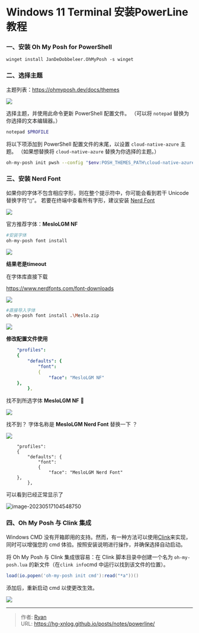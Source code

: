 # Windows 11 Terminal 安装PowerLine教程





### 一、安装 Oh My Posh for PowerShell

```shell
winget install JanDeDobbeleer.OhMyPosh -s winget
```



### 二、选择主题

主题列表：https://ohmyposh.dev/docs/themes

![](https://cdn1.ryanxin.live/image-20230517105339263.png)

选择主题，并使用此命令更新 PowerShell 配置文件。 （可以将 `notepad` 替换为你选择的文本编辑器。）

```bash
notepad $PROFILE
```



将以下项添加到 PowerShell 配置文件的末尾，以设置 `cloud-native-azure` 主题。 （如果想替换将 `cloud-native-azure` 替换为你选择的主题。）



```bash
oh-my-posh init pwsh --config "$env:POSH_THEMES_PATH\cloud-native-azure.omp.json" | Invoke-Expression
```





### 三、安装 Nerd Font

 如果你的字体不包含相应字形，则在整个提示符中，你可能会看到若干 Unicode 替换字符“▯”。 若要在终端中查看所有字形，建议安装 [Nerd Font](https://www.nerdfonts.com/font-downloads)



![](https://cdn1.ryanxin.live/image-20230517110124776.png)

官方推荐字体：**MesloLGM NF**



```bash
#安装字体
oh-my-posh font install
```

![](https://cdn1.ryanxin.live/image-20230517104759748.png)

**结果老是timeout**



在字体库直接下载

https://www.nerdfonts.com/font-downloads

![](https://cdn1.ryanxin.live/image-20230517104937861.png)

```bash
#直接导入字体
oh-my-posh font install .\Meslo.zip 
```

![](https://cdn1.ryanxin.live/image-20230517101113664.png)



**修改配置文件使用**

```yaml
    "profiles": 
    {
        "defaults": {
            "font":
            {
                "face": "MesloLGM NF"   
    },
		},
```

找不到所选字体 **MesloLGM NF** 🤮

![](https://cdn1.ryanxin.live/image-20230517103815943.png)



找不到？  字体名称是 **MesloLGM Nerd Font** 替换一下 ？

![](https://cdn1.ryanxin.live/image-20230517104001794.png)

```
    "profiles": 
    {
        "defaults": {
            "font":
            {
                "face": "MesloLGM Nerd Font"   
    },
		},
```



可以看到已经正常显示了

![image-20230517104548750](https://cdn1.ryanxin.live/image-20230517104548750.png)



### 四、Oh My Posh 与 Clink 集成

Windows CMD 没有开箱即用的支持。然而，有一种方法可以使用[Clink](https://chrisant996.github.io/clink/)来实现，同时可以增强您的 cmd 体验。按照安装说明进行操作，并确保选择自动启动。

将 Oh My Posh 与 Clink 集成很容易：在 Clink 脚本目录中创建一个名为 `oh-my-posh.lua` 的新文件（在`clink info`cmd 中运行以找到该文件的位置）。



```lua
load(io.popen('oh-my-posh init cmd'):read("*a"))()
```

添加后，重新启动 cmd 以使更改生效。



![](https://cdn1.ryanxin.live/image-20230517125959310.png)



---

> 作者: [Ryan](https://github.com/ryanxin7)  
> URL: https://hg-xnlog.github.io/posts/notes/powerline/  

